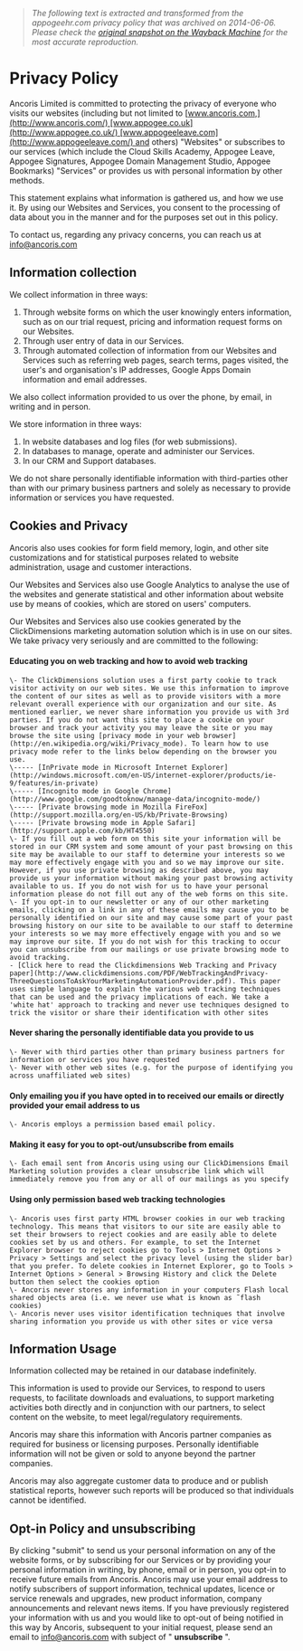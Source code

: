 > *The following text is extracted and transformed from the appogeehr.com privacy policy that was archived on 2014-06-06. Please check the [original snapshot on the Wayback Machine](https://web.archive.org/web/20140606055931id_/http%3A//www.appogeehr.com/terms/privacy.html) for the most accurate reproduction.*

# Privacy Policy

Ancoris Limited is committed to protecting the privacy of everyone who visits our websites (including but not limited to [www.ancoris.com,](http://www.ancoris.com/) [www.appogee.co.uk](http://www.appogee.co.uk/) [www.appogeeleave.com](http://www.appogeeleave.com/) and others) "Websites" or subscribes to our services (which include the Cloud Skills Academy, Appogee Leave, Appogee Signatures, Appogee Domain Management Studio, Appogee Bookmarks) "Services" or provides us with personal information by other methods.  

This statement explains what information is gathered us, and how we use it. By using our Websites and Services, you consent to the processing of data about you in the manner and for the purposes set out in this policy.

To contact us, regarding any privacy concerns, you can reach us at [info@ancoris.com](mailto:info@ancoris.com)

## **Information collection**

We collect information in three ways:

  1. Through website forms on which the user knowingly enters information, such as on our trial request, pricing and information request forms on our Websites.
  2. Through user entry of data in our Services.
  3. Through automated collection of information from our Websites and Services such as referring web pages, search terms, pages visited, the user's and organisation's IP addresses, Google Apps Domain information and email addresses.



We also collect information provided to us over the phone, by email, in writing and in person.

We store information in three ways:

  1. In website databases and log files (for web submissions).
  2. In databases to manage, operate and administer our Services.
  3. In our CRM and Support databases.



We do not share personally identifiable information with third-parties other than with our primary business partners and solely as necessary to provide information or services you have requested.

## **Cookies and Privacy**

Ancoris also uses cookies for form field memory, login, and other site customizations and for statistical purposes related to website administration, usage and customer interactions.

Our Websites and Services also use Google Analytics to analyse the use of the websites and generate statistical and other information about website use by means of cookies, which are stored on users' computers.

Our Websites and Services also use cookies generated by the ClickDimensions marketing automation solution which is in use on our sites. We take privacy very seriously and are committed to the following:

#### Educating you on web tracking and how to avoid web tracking

    \- The ClickDimensions solution uses a first party cookie to track visitor activity on our web sites. We use this information to improve the content of our sites as well as to provide visitors with a more relevant overall experience with our organization and our site. As mentioned earlier, we never share information you provide us with 3rd parties. If you do not want this site to place a cookie on your browser and track your activity you may leave the site or you may browse the site using [privacy mode in your web browser](http://en.wikipedia.org/wiki/Privacy_mode). To learn how to use privacy mode refer to the links below depending on the browser you use.
    \----- [InPrivate mode in Microsoft Internet Explorer](http://windows.microsoft.com/en-US/internet-explorer/products/ie-9/features/in-private)
    \----- [Incognito mode in Google Chrome](http://www.google.com/goodtoknow/manage-data/incognito-mode/)
    \----- [Private browsing mode in Mozilla FireFox](http://support.mozilla.org/en-US/kb/Private-Browsing)
    \----- [Private browsing mode in Apple Safari](http://support.apple.com/kb/HT4550)
    \- If you fill out a web form on this site your information will be stored in our CRM system and some amount of your past browsing on this site may be available to our staff to determine your interests so we may more effectively engage with you and so we may improve our site. However, if you use private browsing as described above, you may provide us your information without making your past browsing activity available to us. If you do not wish for us to have your personal information please do not fill out any of the web forms on this site.
    \- If you opt-in to our newsletter or any of our other marketing emails, clicking on a link in any of these emails may cause you to be personally identified on our site and may cause some part of your past browsing history on our site to be available to our staff to determine your interests so we may more effectively engage with you and so we may improve our site. If you do not wish for this tracking to occur you can unsubscribe from our mailings or use private browsing mode to avoid tracking.
    - [Click here to read the Clickdimensions Web Tracking and Privacy paper](http://www.clickdimensions.com/PDF/WebTrackingAndPrivacy-ThreeQuestionsToAskYourMarketingAutomationProvider.pdf). This paper uses simple language to explain the various web tracking techniques that can be used and the privacy implications of each. We take a 'white hat' approach to tracking and never use techniques designed to trick the visitor or share their identification with other sites

#### Never sharing the personally identifiable data you provide to us

    \- Never with third parties other than primary business partners for information or services you have requested
    \- Never with other web sites (e.g. for the purpose of identifying you across unaffiliated web sites)

#### Only emailing you if you have opted in to received our emails or directly provided your email address to us

    \- Ancoris employs a permission based email policy.

#### Making it easy for you to opt-out/unsubscribe from emails

    \- Each email sent from Ancoris using using our ClickDimensions Email Marketing solution provides a clear unsubscribe link which will immediately remove you from any or all of our mailings as you specify

#### Using only permission based web tracking technologies

    \- Ancoris uses first party HTML browser cookies in our web tracking technology. This means that visitors to our site are easily able to set their browsers to reject cookies and are easily able to delete cookies set by us and others. For example, to set the Internet Explorer browser to reject cookies go to Tools > Internet Options > Privacy > Settings and select the privacy level (using the slider bar) that you prefer. To delete cookies in Internet Explorer, go to Tools > Internet Options > General > Browsing History and click the Delete button then select the cookies option
    \- Ancoris never stores any information in your computers Flash local shared objects area (i.e. we never use what is known as ˜flash cookies)
    \- Ancoris never uses visitor identification techniques that involve sharing information you provide us with other sites or vice versa

## Information Usage

Information collected may be retained in our database indefinitely.

This information is used to provide our Services, to respond to users requests, to facilitate downloads and evaluations, to support marketing activities both directly and in conjunction with our partners, to select content on the website, to meet legal/regulatory requirements.

Ancoris may share this information with Ancoris partner companies as required for business or licensing purposes. Personally identifiable information will not be given or sold to anyone beyond the partner companies.

Ancoris may also aggregate customer data to produce and or publish statistical reports, however such reports will be produced so that individuals cannot be identified. 

## Opt-in Policy and unsubscribing

By clicking "submit" to send us your personal information on any of the website forms, or by subscribing for our Services or by providing your personal information in writing, by phone, email or in person, you opt-in to receive future emails from Ancoris. Ancoris may use your email address to notify subscribers of support information, technical updates, licence or service renewals and upgrades, new product information, company announcements and relevant news items. If you have previously registered your information with us and you would like to opt-out of being notified in this way by Ancoris, subsequent to your initial request, please send an email to [info@ancoris.com](mailto:info@ancoris.com) with subject of " **unsubscribe** ".
